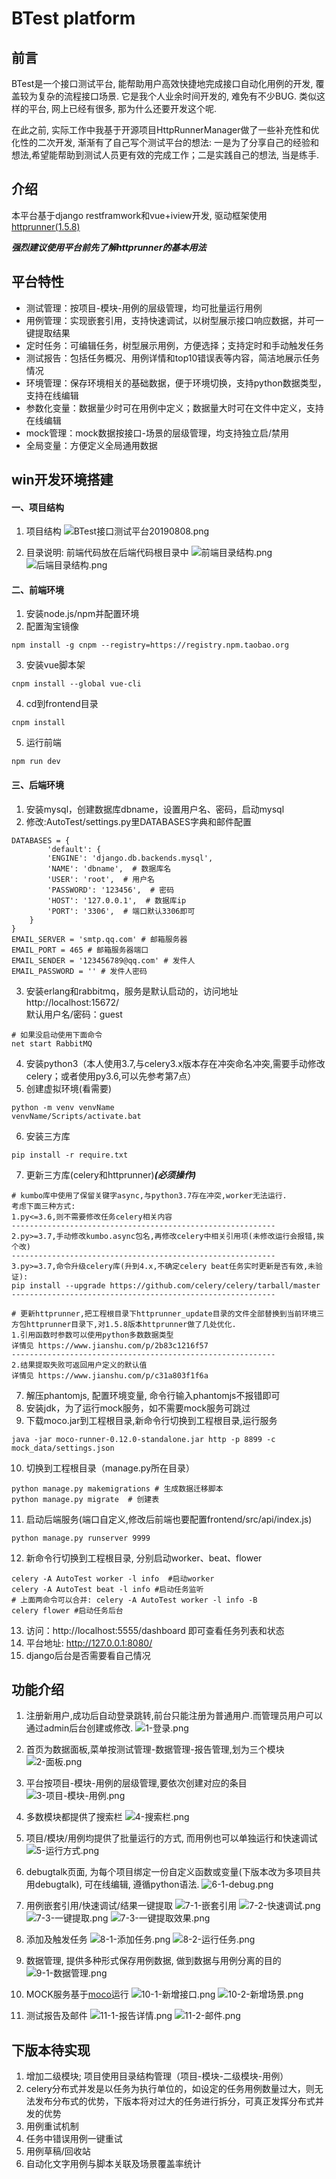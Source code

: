 BTest platform
==========
前言
----------
BTest是一个接口测试平台, 能帮助用户高效快捷地完成接口自动化用例的开发, 覆盖较为复杂的流程接口场景. 它是我个人业余时间开发的, 难免有不少BUG. 类似这样的平台, 网上已经有很多, 那为什么还要开发这个呢.

在此之前, 实际工作中我基于开源项目HttpRunnerManager做了一些补充性和优化性的二次开发, 渐渐有了自己写个测试平台的想法: 一是为了分享自己的经验和想法,希望能帮助到测试人员更有效的完成工作；二是实践自己的想法, 当是练手.

介绍
-----------
本平台基于django restframwork和vue+iview开发, 驱动框架使用[httprunner(1.5.8)
](https://v1.httprunner.org/) 

***强烈建议使用平台前先了解httprunner的基本用法***

平台特性
------------
- 测试管理：按项目-模块-用例的层级管理，均可批量运行用例
- 用例管理：实现嵌套引用，支持快速调试，以树型展示接口响应数据，并可一键提取结果
- 定时任务：可编辑任务，树型展示用例，方便选择；支持定时和手动触发任务
- 测试报告：包括任务概况、用例详情和top10错误表等内容，简洁地展示任务情况
- 环境管理：保存环境相关的基础数据，便于环境切换，支持python数据类型，支持在线编辑
- 参数化变量：数据量少时可在用例中定义；数据量大时可在文件中定义，支持在线编辑
- mock管理：mock数据按接口-场景的层级管理，均支持独立启/禁用
- 全局变量：方便定义全局通用数据

win开发环境搭建
--------
#### 一、项目结构
1. 项目结构
![BTest接口测试平台20190808.png](https://images.gitee.com/uploads/images/2020/0327/120147_0b3e8204_5217681.png)


2. 目录说明: 前端代码放在后端代码根目录中
![前端目录结构.png](https://images.gitee.com/uploads/images/2020/0327/120148_b158175c_5217681.png)
![后端目录结构.png](https://images.gitee.com/uploads/images/2020/0327/120148_03207018_5217681.png)

#### 二、前端环境
1. 安装node.js/npm并配置环境
2. 配置淘宝镜像 
```
npm install -g cnpm --registry=https://registry.npm.taobao.org
```
3. 安装vue脚本架 
```
cnpm install --global vue-cli
```
4. cd到frontend目录
```
cnpm install
```
5. 运行前端 
```
npm run dev
```

#### 三、后端环境
1. 安装mysql，创建数据库dbname，设置用户名、密码，启动mysql
2. 修改:AutoTest/settings.py里DATABASES字典和邮件配置
```
DATABASES = {
        'default': {
        'ENGINE': 'django.db.backends.mysql',
        'NAME': 'dbname',  # 数据库名
        'USER': 'root',  # 用户名
        'PASSWORD': '123456',  # 密码
        'HOST': '127.0.0.1',  # 数据库ip
        'PORT': '3306',  # 端口默认3306即可
    }
}
EMAIL_SERVER = 'smtp.qq.com' # 邮箱服务器
EMAIL_PORT = 465 # 邮箱服务器端口
EMAIL_SENDER = '123456789@qq.com' # 发件人
EMAIL_PASSWORD = '' # 发件人密码
```
3. 安装erlang和rabbitmq，服务是默认启动的，访问地址 http://localhost:15672/  
默认用户名/密码：guest
```
# 如果没启动使用下面命令
net start RabbitMQ
```
4. 安装python3（本人使用3.7,与celery3.x版本存在冲突命名冲突,需要手动修改celery；或者使用py3.6,可以先参考第7点）
5. 创建虚拟环境(看需要)
```
python -m venv venvName
venvName/Scripts/activate.bat
```
6. 安装三方库
```
pip install -r require.txt
```
7. 更新三方库(celery和httprunner)***(必须操作)***
```
# kumbo库中使用了保留关键字async,与python3.7存在冲突,worker无法运行.
考虑下面三种方式:
1.py<=3.6,则不需要修改任务celery相关内容
-----------------------------------------------------------
2.py>=3.7,手动修改kumbo.async包名,再修改celery中相关引用项(未修改运行会报错,挨个改)
-----------------------------------------------------------
3.py>=3.7,命令升级celery库(升到4.x,不确定celery beat任务实时更新是否有效,未验证):
pip install --upgrade https://github.com/celery/celery/tarball/master
-----------------------------------------------------------

# 更新httprunner,把工程根目录下httprunner_update目录的文件全部替换到当前环境三方包httprunner目录下,对1.5.8版本httprunner做了几处优化.
1.引用函数时参数可以使用python多数数据类型 
详情见 https://www.jianshu.com/p/2b83c1216f57
-----------------------------------------------------------
2.结果提取失败可返回用户定义的默认值 
详情见 https://www.jianshu.com/p/c31a803f1f6a
```
7. 解压phantomjs, 配置环境变量, 命令行输入phantomjs不报错即可
8. 安装jdk，为了运行mock服务，如不需要mock服务可跳过
9. 下载moco.jar到工程根目录,新命令行切换到工程根目录,运行服务
```
java -jar moco-runner-0.12.0-standalone.jar http -p 8899 -c mock_data/settings.json
```
10. 切换到工程根目录（manage.py所在目录）
```
python manage.py makemigrations # 生成数据迁移脚本
python manage.py migrate  # 创建表
```
11. 启动后端服务(端口自定义,修改后前端也要配置frontend/src/api/index.js)
```
python manage.py runserver 9999
```
12. 新命令行切换到工程根目录, 分别启动worker、beat、flower
```
celery -A AutoTest worker -l info  #启动worker
celery -A AutoTest beat -l info #启动任务监听
# 上面两命令可以合并: celery -A AutoTest worker -l info -B
celery flower #启动任务后台
```
13. 访问：http://localhost:5555/dashboard 即可查看任务列表和状态
14. 平台地址: http://127.0.0.1:8080/ 
15. django后台是否需要看自己情况

功能介绍
--------
1.  注册新用户,成功后自动登录跳转,前台只能注册为普通用户.而管理员用户可以通过admin后台创建或修改.
![1-登录.png](https://images.gitee.com/uploads/images/2020/0327/120148_a584db28_5217681.png)

2. 首页为数据面板,菜单按测试管理-数据管理-报告管理,划为三个模块
![2-面板.png](https://images.gitee.com/uploads/images/2020/0327/120148_cba05a24_5217681.png)

3. 平台按项目-模块-用例的层级管理,要依次创建对应的条目
![3-项目-模块-用例.png](https://images.gitee.com/uploads/images/2020/0327/120148_84670858_5217681.png)

4. 多数模块都提供了搜索栏
![4-搜索栏.png](https://images.gitee.com/uploads/images/2020/0327/120148_11530f27_5217681.png)

5. 项目/模块/用例均提供了批量运行的方式, 而用例也可以单独运行和快速调试
![5-运行方式.png](https://images.gitee.com/uploads/images/2020/0327/120148_ecefbca9_5217681.png)

6. debugtalk页面, 为每个项目绑定一份自定义函数或变量(下版本改为多项目共用debugtalk), 可在线编辑, 遵循python语法.
![6-1-debug.png](https://images.gitee.com/uploads/images/2020/0327/120148_bd07778d_5217681.png)

7. 用例嵌套引用/快速调试/结果一键提取
![7-1-嵌套引用](https://images.gitee.com/uploads/images/2020/0327/120148_5042f184_5217681.png)
![7-2-快速调试.png](https://images.gitee.com/uploads/images/2020/0327/120148_ed0e465a_5217681.png)
![7-3-一键提取.png](https://images.gitee.com/uploads/images/2020/0327/120148_3d513828_5217681.png)
![7-3-一键提取效果.png](https://images.gitee.com/uploads/images/2020/0327/120149_17f51665_5217681.png)

8. 添加及触发任务
![8-1-添加任务.png](https://images.gitee.com/uploads/images/2020/0327/120148_f6321c37_5217681.png)
![8-2-运行任务.png](https://images.gitee.com/uploads/images/2020/0327/120149_007cf974_5217681.png)

9. 数据管理, 提供多种形式保存用例数据, 做到数据与用例分离的目的
![9-1-数据管理.png](https://images.gitee.com/uploads/images/2020/0327/120149_9ce809e1_5217681.png)

10. MOCK服务基于[moco](https://github.com/dreamhead/moco)运行
![10-1-新增接口.png](https://images.gitee.com/uploads/images/2020/0327/120149_16fe9742_5217681.png)
![10-2-新增场景.png](https://images.gitee.com/uploads/images/2020/0327/120149_b1e33eff_5217681.png)

11. 测试报告及邮件
![11-1-报告详情.png](https://images.gitee.com/uploads/images/2020/0327/120149_eb22d2a0_5217681.png)
![11-2-邮件.png](https://images.gitee.com/uploads/images/2020/0327/120149_a972de04_5217681.png)

下版本待实现
------
1. 增加二级模块; 项目使用目录结构管理（项目-模块-二级模块-用例）
2. celery分布式并发是以任务为执行单位的，如设定的任务用例数量过大，则无法发布分布式的优势，下版本将对过大的任务进行拆分，可真正发挥分布式并发的优势
3. 用例重试机制
4. 任务中错误用例一键重试
5. 用例草稿/回收站
6. 自动化文字用例与脚本关联及场景覆盖率统计